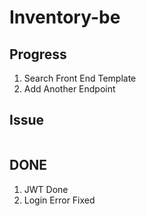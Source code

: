 # Inventory-be

## Progress

1. Search Front End Template
2. Add Another Endpoint

## Issue

```sh

```

## DONE

1. JWT Done
2. Login Error Fixed
